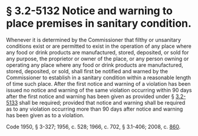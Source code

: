# § 3.2-5132 Notice and warning to place premises in sanitary condition.

<p>Whenever it is determined by the Commissioner that filthy or unsanitary conditions exist or are permitted to exist in the operation of any place where any food or drink products are manufactured, stored, deposited, or sold for any purpose, the proprietor or owner of the place, or any person owning or operating any place where any food or drink products are manufactured, stored, deposited, or sold, shall first be notified and warned by the Commissioner to establish in a sanitary condition within a reasonable length of time such place. After the first notice and warning of a violation has been issued no notice and warning of the same violation occurring within 90 days after the first notice and warning has been given as provided under § <a href='http://law.lis.virginia.gov/vacode/3.2-5133/'>3.2-5133</a> shall be required; provided that notice and warning shall be required as to any violation occurring more than 90 days after notice and warning has been given as to a violation.</p><p>Code 1950, § 3-327; 1956, c. 528; 1966, c. 702, § 3.1-406; 2008, c. <a href='http://lis.virginia.gov/cgi-bin/legp604.exe?081+ful+CHAP0860'>860</a>.</p>